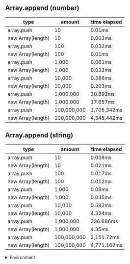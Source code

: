 ## Array.append (number)

|type|amount|time elapsed|
|-|-|-|
array.push|10|0.01ms
new Array(length)|10|0.002ms
array.push|100|0.032ms
new Array(length)|100|0.01ms
array.push|1,000|0.061ms
new Array(length)|1,000|0.032ms
array.push|10,000|0.386ms
new Array(length)|10,000|0.203ms
array.push|1,000,000|30.892ms
new Array(length)|1,000,000|17.657ms
array.push|100,000,000|1,705.342ms
new Array(length)|100,000,000|4,345.442ms
## Array.append (string)

|type|amount|time elapsed|
|-|-|-|
array.push|10|0.008ms
new Array(length)|10|0.021ms
array.push|100|0.017ms
new Array(length)|100|0.012ms
array.push|1,000|0.06ms
new Array(length)|1,000|0.035ms
array.push|10,000|0.582ms
new Array(length)|10,000|4.324ms
array.push|1,000,000|336.686ms
new Array(length)|1,000,000|4.35ms
array.push|100,000,000|2,151.72ms
new Array(length)|100,000,000|4,771.162ms


<details>
<summary>Environment</summary>

* __Machine:__ linux x64 | 2 vCPUs | 6.8GB Mem
* __Run:__ Sun Sep 24 2023 10:51:24 GMT+0000 (Coordinated Universal Time)
</details>

